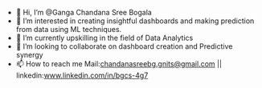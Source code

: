 - 👋 Hi, I’m @Ganga Chandana Sree Bogala
- 👀 I’m interested in creating insightful dashboards and making prediction from data using ML techniques.
- 🌱 I’m currently upskilling in the field of Data Analytics
- 💞️ I’m looking to collaborate on dashboard creation and Predictive synergy
- 📫 How to reach me Mail:chandanasreebg.gnits@gmail.com  ||  linkedin:www.linkedin.com/in/bgcs-4g7

<!---
CHANDANASREEBG/CHANDANASREEBG is a ✨ special ✨ repository because its `README.md` (this file) appears on your GitHub profile.
You can click the Preview link to take a look at your changes.
--->
